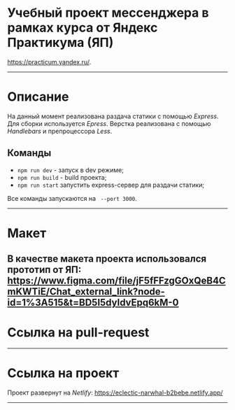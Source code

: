 # Учебный проект мессенджера в рамках курса от Яндекс Практикума (ЯП)
https://practicum.yandex.ru/.
___
# Описание

На данный момент реализована раздача статики с помощью *Express*. Для сборки используется *Epress*. Верстка реализована с помощью *Handlebars* и препроцессора *Less*.


## Команды

 - `npm run dev` - запуск в dev режиме;
 - `npm run build` - build проекта;
 - `npm run start` запустить express-сервер для раздачи статики;

Все команды запускаются на ` --port 3000`.


---
# Макет
В качестве макета проекта использовался прототип от ЯП:
https://www.figma.com/file/jF5fFFzgGOxQeB4CmKWTiE/Chat_external_link?node-id=1%3A515&t=BD5I5dyIdvEpq6kM-0
---

# Ссылка на pull-request

---

# Ссылка на проект

Проект развернут на *Netlify*:
https://eclectic-narwhal-b2bebe.netlify.app/

---